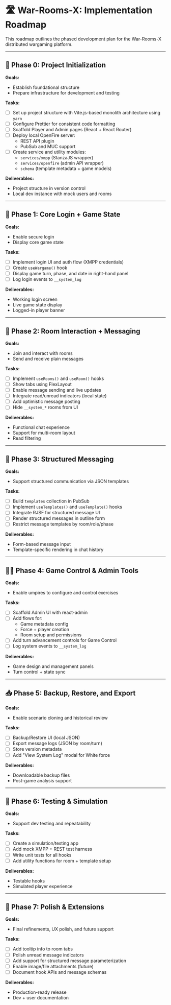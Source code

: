 # 🛣️ War-Rooms-X: Implementation Roadmap

This roadmap outlines the phased development plan for the War-Rooms-X distributed wargaming platform.

---

## 🧩 Phase 0: Project Initialization

**Goals:**
- Establish foundational structure
- Prepare infrastructure for development and testing

**Tasks:**
- [ ] Set up project structure with Vite.js-based monolith architecture using `yarn`
- [ ] Configure Prettier for consistent code formatting
- [ ] Scaffold Player and Admin pages (React + React Router)
- [ ] Deploy local OpenFire server:
  - REST API plugin
  - PubSub and MUC support
- [ ] Create service and utility modules:
  - `services/xmpp` (StanzaJS wrapper)
  - `services/openfire` (admin API wrapper)
  - `schema` (template metadata + game models)

**Deliverables:**
- Project structure in version control
- Local dev instance with mock users and rooms

---

## 🚀 Phase 1: Core Login + Game State

**Goals:**
- Enable secure login
- Display core game state

**Tasks:**
- [ ] Implement login UI and auth flow (XMPP credentials)
- [ ] Create `useWargame()` hook
- [ ] Display game turn, phase, and date in right-hand panel
- [ ] Log login events to `__system_log`

**Deliverables:**
- Working login screen
- Live game state display
- Logged-in player banner

---

## 💬 Phase 2: Room Interaction + Messaging

**Goals:**
- Join and interact with rooms
- Send and receive plain messages

**Tasks:**
- [ ] Implement `useRooms()` and `useRoom()` hooks
- [ ] Show tabs using FlexLayout
- [ ] Enable message sending and live updates
- [ ] Integrate read/unread indicators (local state)
- [ ] Add optimistic message posting
- [ ] Hide `__system_*` rooms from UI

**Deliverables:**
- Functional chat experience
- Support for multi-room layout
- Read filtering

---

## 📄 Phase 3: Structured Messaging

**Goals:**
- Support structured communication via JSON templates

**Tasks:**
- [ ] Build `templates` collection in PubSub
- [ ] Implement `useTemplates()` and `useTemplate()` hooks
- [ ] Integrate RJSF for structured message UI
- [ ] Render structured messages in outline form
- [ ] Restrict message templates by room/role/phase

**Deliverables:**
- Form-based message input
- Template-specific rendering in chat history

---

## 🧑‍⚖️ Phase 4: Game Control & Admin Tools

**Goals:**
- Enable umpires to configure and control exercises

**Tasks:**
- [ ] Scaffold Admin UI with react-admin
- [ ] Add flows for:
  - Game metadata config
  - Force + player creation
  - Room setup and permissions
- [ ] Add turn advancement controls for Game Control
- [ ] Log system events to `__system_log`

**Deliverables:**
- Game design and management panels
- Turn control + state sync

---

## 📥 Phase 5: Backup, Restore, and Export

**Goals:**
- Enable scenario cloning and historical review

**Tasks:**
- [ ] Backup/Restore UI (local JSON)
- [ ] Export message logs (JSON by room/turn)
- [ ] Store version metadata
- [ ] Add \"View System Log\" modal for White force

**Deliverables:**
- Downloadable backup files
- Post-game analysis support

---

## 🧪 Phase 6: Testing & Simulation

**Goals:**
- Support dev testing and repeatability

**Tasks:**
- [ ] Create a simulation/testing app
- [ ] Add mock XMPP + REST test harness
- [ ] Write unit tests for all hooks
- [ ] Add utility functions for room + template setup

**Deliverables:**
- Testable hooks
- Simulated player experience

---

## 🏁 Phase 7: Polish & Extensions

**Goals:**
- Final refinements, UX polish, and future support

**Tasks:**
- [ ] Add tooltip info to room tabs
- [ ] Polish unread message indicators
- [ ] Add support for structured message parameterization
- [ ] Enable image/file attachments (future)
- [ ] Document hook APIs and message schemas

**Deliverables:**
- Production-ready release
- Dev + user documentation